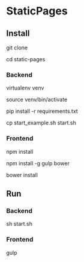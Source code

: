 # StaticPages

## Install
git clone

cd static-pages

### Backend
virtualenv venv

source venv/bin/activate

pip install -r requirements.txt

cp start_example.sh start.sh

### Frontend
npm install

npm install -g gulp bower

bower install

## Run

### Backend
sh start.sh

### Frontend
gulp